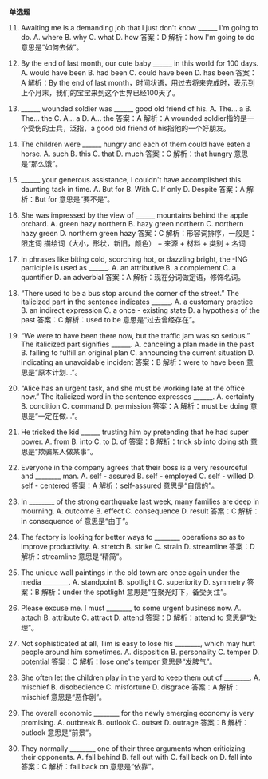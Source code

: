 **单选题**

11. Awaiting me is a demanding job that I just don't know ______ I'm going to do.
A. where B. why C. what D. how
答案：D
解析：how I'm going to do 意思是“如何去做”。

12. By the end of last month, our cute baby ______ in this world for 100 days.
A. would have been B. had been C. could have been D. has been
答案：A
解析：By the end of last month，时间状语，用过去将来完成时，表示到上个月末，我们的宝宝来到这个世界已经100天了。

13. ______ wounded soldier was ______ good old friend of his.
A. The... a B. The... the C. A... a D. A... the
答案：A
解析：A wounded soldier指的是一个受伤的士兵，泛指，a good old friend of his指他的一个好朋友。

14. The children were ______ hungry and each of them could have eaten a horse.
A. such B. this C. that D. much
答案：C
解析：that hungry 意思是“那么饿”。

15. ______ your generous assistance, I couldn't have accomplished this daunting task in time.
A. But for B. With C. If only D. Despite
答案：A
解析：But for 意思是“要不是”。

16. She was impressed by the view of ______ mountains behind the apple orchard.
A. green hazy northern B. hazy green northern C. northern hazy green D. northern green hazy
答案：C
解析：形容词排序，一般是：限定词 描绘词（大小，形状，新旧，颜色） + 来源 + 材料 + 类别 + 名词

17. In phrases like biting cold, scorching hot, or dazzling bright, the -ING participle is used as ______.
A. an attributive B. a complement C. a quantifier D. an adverbial
答案：A
解析：现在分词做定语，修饰名词。

18. “There used to be a bus stop around the corner of the street.” The italicized part in the sentence indicates ______.
A. a customary practice B. an indirect expression C. a once - existing state D. a hypothesis of the past
答案：C
解析：used to be 意思是“过去曾经存在”。

19. “We were to have been there now, but the traffic jam was so serious.” The italicized part signifies ______.
A. canceling a plan made in the past B. failing to fulfill an original plan C. announcing the current situation D. indicating an unavoidable incident
答案：B
解析：were to have been 意思是“原本计划…”。

20. “Alice has an urgent task, and she must be working late at the office now.” The italicized word in the sentence expresses ______.
A. certainty B. condition C. command D. permission
答案：A
解析：must be doing 意思是“一定在做…”。

21. He tricked the kid ______ trusting him by pretending that he had super power.
A. from B. into C. to D. of
答案：B
解析：trick sb into doing sth 意思是“欺骗某人做某事”。

22. Everyone in the company agrees that their boss is a very resourceful and ________ man.
A. self - assured B. self - employed C. self - willed D. self - centered
答案：A
解析：self-assured 意思是“自信的”。

23. In ________ of the strong earthquake last week, many families are deep in mourning.
A. outcome B. effect C. consequence D. result
答案：C
解析：in consequence of 意思是“由于”。

24. The factory is looking for better ways to ________ operations so as to improve productivity.
A. stretch B. strike C. strain D. streamline
答案：D
解析：streamline 意思是“精简”。

25. The unique wall paintings in the old town are once again under the media ________.
A. standpoint B. spotlight C. superiority D. symmetry
答案：B
解析：under the spotlight 意思是“在聚光灯下，备受关注”。

26. Please excuse me. I must ________ to some urgent business now.
A. attach B. attribute C. attract D. attend
答案：D
解析：attend to 意思是“处理”。

27. Not sophisticated at all, Tim is easy to lose his ________, which may hurt people around him sometimes.
A. disposition B. personality C. temper D. potential
答案：C
解析：lose one's temper 意思是“发脾气”。

28. She often let the children play in the yard to keep them out of ________.
A. mischief B. disobedience C. misfortune D. disgrace
答案：A
解析：mischief 意思是“恶作剧”。

29. The overall economic ________ for the newly emerging economy is very promising.
A. outbreak B. outlook C. outset D. outrage
答案：B
解析：outlook 意思是“前景”。

30. They normally ________ one of their three arguments when criticizing their opponents.
A. fall behind B. fall out with C. fall back on D. fall into
答案：C
解析：fall back on 意思是“依靠”。
